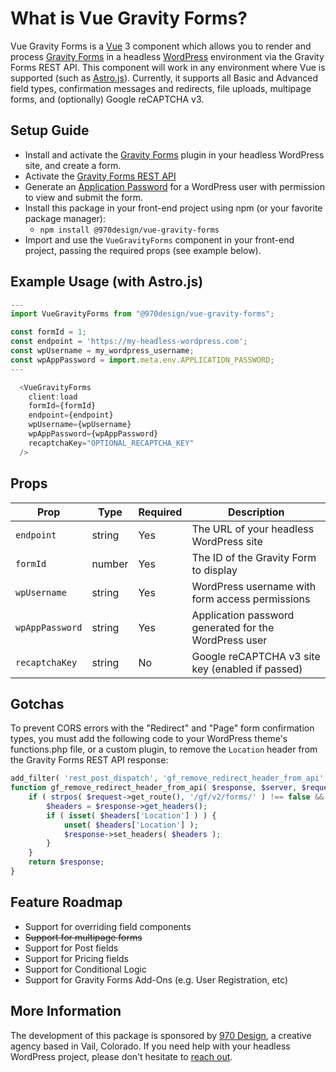 # What is Vue Gravity Forms?

Vue Gravity Forms is a [Vue](https://vuejs.org/) 3 component which allows you to render and process [Gravity Forms](https://www.gravityforms.com/) in a headless [WordPress](https://wordpress.org/) environment via the Gravity Forms REST API.  This component will work in any environment where Vue is supported (such as [Astro.js](https://astro.build/)).  Currently, it supports all Basic and Advanced field types, confirmation messages and redirects, file uploads, multipage forms, and (optionally) Google reCAPTCHA v3.

## Setup Guide

- Install and activate the [Gravity Forms](https://www.gravityforms.com/) plugin in your headless WordPress site, and create a form.
- Activate the [Gravity Forms REST API](https://docs.gravityforms.com/gravity-forms-rest-api-settings/#h-activate-the-rest-api)
- Generate an [Application Password](https://wordpress.org/support/article/application-passwords/) for a WordPress user with permission to view and submit the form.
- Install this package in your front-end project using npm (or your favorite package manager):
    - `npm install @970design/vue-gravity-forms`
- Import and use the `VueGravityForms` component in your front-end project, passing the required props (see example below).

## Example Usage (with Astro.js)

```javascript
---
import VueGravityForms from "@970design/vue-gravity-forms";

const formId = 1;
const endpoint = 'https://my-headless-wordpress.com';
const wpUsername = my_wordpress_username;
const wpAppPassword = import.meta.env.APPLICATION_PASSWORD;
---

  <VueGravityForms
    client:load
    formId={formId}
    endpoint={endpoint}
    wpUsername={wpUsername}
    wpAppPassword={wpAppPassword}
    recaptchaKey="OPTIONAL_RECAPTCHA_KEY"
  />
```

## Props

| Prop | Type | Required | Description                                           |
|------|------|----------|-------------------------------------------------------|
| `endpoint` | string | Yes | The URL of your headless WordPress site               |
| `formId` | number | Yes | The ID of the Gravity Form to display                 |
| `wpUsername` | string | Yes | WordPress username with form access permissions       |
| `wpAppPassword` | string | Yes | Application password generated for the WordPress user |
| `recaptchaKey` | string | No | Google reCAPTCHA v3 site key (enabled if passed)      |


## Gotchas

To prevent CORS errors with the "Redirect" and "Page" form confirmation types, you must add the following code to your WordPress theme's functions.php file, or a custom plugin, to remove the `Location` header from the Gravity Forms REST API response:

```php
add_filter( 'rest_post_dispatch', 'gf_remove_redirect_header_from_api', 10, 3 );
function gf_remove_redirect_header_from_api( $response, $server, $request ) {
    if ( strpos( $request->get_route(), '/gf/v2/forms/' ) !== false && $request->get_method() === 'POST' ) {
        $headers = $response->get_headers();
        if ( isset( $headers['Location'] ) ) {
            unset( $headers['Location'] );
            $response->set_headers( $headers );
        }
    }
    return $response;
}
```

## Feature Roadmap

- Support for overriding field components
- ~~Support for multipage forms~~
- Support for Post fields
- Support for Pricing fields
- Support for Conditional Logic
- Support for Gravity Forms Add-Ons (e.g. User Registration, etc)

## More Information

The development of this package is sponsored by [970 Design](https://970design.com), a creative agency based in Vail, Colorado.  If you need help with your headless WordPress project, please don't hesitate to [reach out](https://970design.com/reach-out/).